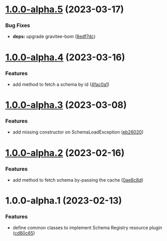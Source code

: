 # [1.0.0-alpha.5](https://github.com/gravitee-io/gravitee-resource-schema-registry-provider-api/compare/1.0.0-alpha.4...1.0.0-alpha.5) (2023-03-17)


### Bug Fixes

* **deps:** upgrade gravitee-bom ([8edf7dc](https://github.com/gravitee-io/gravitee-resource-schema-registry-provider-api/commit/8edf7dcb5c54a92e66db2faf454da6f65b2e75ad))

# [1.0.0-alpha.4](https://github.com/gravitee-io/gravitee-resource-schema-registry-provider-api/compare/1.0.0-alpha.3...1.0.0-alpha.4) (2023-03-16)


### Features

* add method to fetch a schema by id ([4fac0a1](https://github.com/gravitee-io/gravitee-resource-schema-registry-provider-api/commit/4fac0a167f819bc3475960def2ef94440efc9cd0))

# [1.0.0-alpha.3](https://github.com/gravitee-io/gravitee-resource-schema-registry-provider-api/compare/1.0.0-alpha.2...1.0.0-alpha.3) (2023-03-08)


### Features

* add missing constructor on SchemaLoadException ([eb26020](https://github.com/gravitee-io/gravitee-resource-schema-registry-provider-api/commit/eb2602089ff156291b9ef3a2f19492289f1457e1))

# [1.0.0-alpha.2](https://github.com/gravitee-io/gravitee-resource-schema-registry-provider-api/compare/1.0.0-alpha.1...1.0.0-alpha.2) (2023-02-16)


### Features

* add method to fetch schema by-passing the cache ([0ae8c8d](https://github.com/gravitee-io/gravitee-resource-schema-registry-provider-api/commit/0ae8c8d74a9031b18a3f1bd270eba35ad89892c3))

# 1.0.0-alpha.1 (2023-02-13)


### Features

* define common classes to implement Schema Registry resource plugin ([cd80c65](https://github.com/gravitee-io/gravitee-resource-schema-registry-provider-api/commit/cd80c650a2daef076deaeeefeffd8d456ac14f08))
